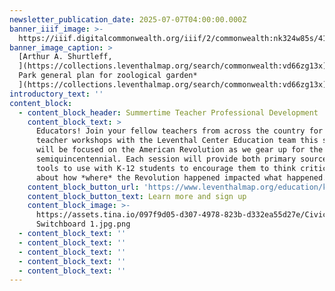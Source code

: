 ```yaml
---
newsletter_publication_date: 2025-07-07T04:00:00.000Z
banner_iiif_image: >-
  https://iiif.digitalcommonwealth.org/iiif/2/commonwealth:nk324w85s/416,363,6552,2723/1200,/0/default.jpg
banner_image_caption: >
  [Arthur A. Shurtleff,
  ](https://collections.leventhalmap.org/search/commonwealth:vd66zg13x)[*Franklin
  Park general plan for zoological garden*
  ](https://collections.leventhalmap.org/search/commonwealth:vd66zg13x)[(1925)](https://collections.leventhalmap.org/search/commonwealth:vd66zg13x)
introductory_text: ''
content_block:
  - content_block_header: Summertime Teacher Professional Development
    content_block_text: >
      Educators! Join your fellow teachers from across the country for virtual
      teacher workshops with the Leventhal Center Education team this summer. We
      will be focused on the American Revolution as we gear up for the
      semiquincentennial. Each session will provide both primary sources and
      tools to use with K-12 students to encourage them to think critically
      about how *where* the Revolution happened impacted what happened.
    content_block_button_url: 'https://www.leventhalmap.org/education/k12/professional-development/'
    content_block_button_text: Learn more and sign up
    content_block_image: >-
      https://assets.tina.io/097f9d05-d307-4978-823b-d332ea55d27e/Civic
      Switchboard 1.jpg.png
  - content_block_text: ''
  - content_block_text: ''
  - content_block_text: ''
  - content_block_text: ''
  - content_block_text: ''
---
```



